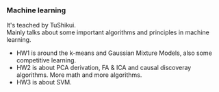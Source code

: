 ### Machine learning  
It's teached by TuShikui.  
Mainly talks about some important algorithms and principles in machine learning. 

- HW1 is around the k-means and Gaussian Mixture Models, also some competitive learning.
- HW2 is about PCA derivation, FA & ICA and causal discoveray algorithms. More math and more algorithms.
- HW3 is about SVM. 